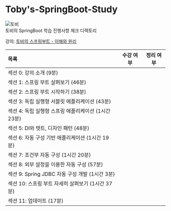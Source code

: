 # Toby's-SpringBoot-Study
![토비](https://user-images.githubusercontent.com/83942393/217674094-c6f5fea8-4806-4329-a4df-b2d51ce2c282.jpg)</br>
토비의 SpringBoot 학습 진행사항 체크 디렉토리

강의: [토비의 스프링부트 - 이해와 원리](https://www.inflearn.com/course/%ED%86%A0%EB%B9%84-%EC%8A%A4%ED%94%84%EB%A7%81%EB%B6%80%ED%8A%B8-%EC%9D%B4%ED%95%B4%EC%99%80%EC%9B%90%EB%A6%AC#curriculum)

| 목록 | 수강 여부 | 정리 여부 |
|:-----|:-----:|:-----:|
| 섹션 0: 강의 소개 (9분) |  |  |
| 섹션 1: 스프링 부트 살펴보기 (46분) |  |  |
| 섹션 2: 스프링 부트 시작하기 (38분) |  |  |
| 섹션 3: 독립 실행형 서블릿 애플리케이션 (43분) |  |  |
| 섹션 4: 독립 실행형 스프링 애플리케이션 (1시간 23분) | |  |
| 섹션 5: DI와 텟트, 디자인 패턴 (48분) |  |  |
| 섹션 6: 자동 구성 기반 애플리케이션 (1시간 19분) |  |  |
| 섹션 7: 조건부 자동 구성 (1시간 20분) |  |  |
| 섹션 8: 외부 설정을 이용한 자동 구성 (57분) |  |  |
| 섹션 9: Spring JDBC 자동 구성 개발 (1시간 3분) |  |  |
| 섹션 10: 스프링 부트 자세히 살펴보기 (1시간 37분) |  |  |
| 섹션 11: 업데이트 (17분) |  |  | 
